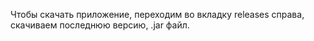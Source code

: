 Чтобы скачать приложение, переходим во вкладку releases справа, скачиваем последнюю версию, .jar файл. 
